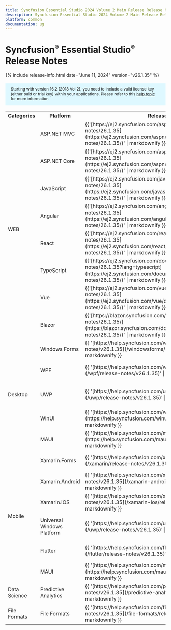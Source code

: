 ```yaml
---
title: Syncfusion Essential Studio 2024 Volume 2 Main Release Release Notes  
description: Syncfusion Essential Studio 2024 Volume 2 Main Release Release Notes  
platform: common
documentation: ug
---
```


# Syncfusion<sup style="font-size:70%">&reg;</sup>   Essential Studio<sup style="font-size:70%">&reg;</sup>  Release Notes  

{% include release-info.html date="June 11, 2024"   version="v26.1.35" %} 

<style>
#license {
    font-size: .88em!important;
margin-top: 1.5em;     margin-bottom: 1.5em;
    background-color: #def8ff;
    padding: 10px 17px 14px;
}
</style>

<div id="license">
Starting with version 16.2 (2018 Vol 2), you need to include a valid license key (either paid or trial key) within your applications. 
Please refer to this <a href="/common/essential-studio/licensing/license-key">help topic</a> for more information 
</div>



<table>
<tr>
<th>
Categories</th><th>
Platform</th><th>
Release Notes</th><th>
Read Me</th></tr>
<tr>
<td rowspan="8">
WEB 
</td>
<td>
ASP.NET MVC
</td>
<td>{{'[https://ej2.syncfusion.com/aspnetmvc/documentation/release-notes/26.1.35](https://ej2.syncfusion.com/aspnetmvc/documentation/release-notes/26.1.35/)' | markdownify }}
</td>
<td>{{'[http://files2.syncfusion.com/Installs/v26.1.35/ReadMe/web/ASPMVC.html](http://files2.syncfusion.com/Installs/v26.1.35/ReadMe/web/ASPMVC.html)' | markdownify }}
</td>
</tr>
<tr>
<td>
ASP.NET Core	
</td>
<td>{{'[https://ej2.syncfusion.com/aspnetcore/documentation/release-notes/26.1.35](https://ej2.syncfusion.com/aspnetcore/documentation/release-notes/26.1.35/)' | markdownify }}
</td>
<td>{{'[http://files2.syncfusion.com/Installs/v26.1.35/ReadMe/web/ASPNETCORE.html](http://files2.syncfusion.com/Installs/v26.1.35/ReadMe/web/ASPNETCORE.html)' | markdownify }}
</td>
</tr>
<tr>
<td>
JavaScript
</td>
<td>{{'[https://ej2.syncfusion.com/javascript/documentation/release-notes/26.1.35](https://ej2.syncfusion.com/javascript/documentation/release-notes/26.1.35/)' | markdownify }}
</td>
<td>{{'[http://files2.syncfusion.com/Installs/v26.1.35/ReadMe/web/JavaScript.html](http://files2.syncfusion.com/Installs/v26.1.35/ReadMe/web/JavaScript.html)' | markdownify }}
</td>
</tr>
<tr>
<td>
Angular
</td>
<td>{{'[https://ej2.syncfusion.com/angular/documentation/release-notes/26.1.35](https://ej2.syncfusion.com/angular/documentation/release-notes/26.1.35/)' | markdownify }}
</td>
<td>{{'[http://files2.syncfusion.com/Installs/v26.1.35/ReadMe/web/Angular.html](http://files2.syncfusion.com/Installs/v26.1.35/ReadMe/web/Angular.html)' | markdownify }}
</td>
</tr>
<tr>
<td>
React
</td>
<td>{{'[https://ej2.syncfusion.com/react/documentation/release-notes/26.1.35](https://ej2.syncfusion.com/react/documentation/release-notes/26.1.35/)' | markdownify }}
</td>
<td>{{'[http://files2.syncfusion.com/Installs/v26.1.35/ReadMe/web/React.html](http://files2.syncfusion.com/Installs/v26.1.35/ReadMe/web/React.html)' | markdownify }}
</td>
</tr>
<tr>
<td>
TypeScript
</td>
<td>{{'[https://ej2.syncfusion.com/documentation/release-notes/26.1.35?lang=typescript](https://ej2.syncfusion.com/documentation/release-notes/26.1.35/)' | markdownify }}
</td>
<td>{{'[http://files2.syncfusion.com/Installs/v26.1.35/ReadMe/web/TypeScript.html](http://files2.syncfusion.com/Installs/v26.1.35/ReadMe/web/TypeScript.html)' | markdownify }}
</td>
</tr>
<tr>
<td>
Vue
</td>
<td>{{'[https://ej2.syncfusion.com/vue/documentation/release-notes/26.1.35](https://ej2.syncfusion.com/vue/documentation/release-notes/26.1.35/)' | markdownify }}
</td>
<td>{{'[http://files2.syncfusion.com/Installs/v26.1.35/ReadMe/web/Vue.html](http://files2.syncfusion.com/Installs/v26.1.35/ReadMe/web/Vue.html)' | markdownify }}
</td>
</tr>
<tr>
<td>
Blazor
</td>
<td>{{'[https://blazor.syncfusion.com/documentation/release-notes/26.1.35/](https://blazor.syncfusion.com/documentation/release-notes/26.1.35/)' | markdownify }}
</td>
<td>{{'[http://files2.syncfusion.com/Installs/v26.1.35/ReadMe/web/Blazor.html](http://files2.syncfusion.com/Installs/v26.1.35/ReadMe/web/Blazor.html)' | markdownify }}
</td>
</tr>
<tr>
<td rowspan="5">
Desktop
</td>
<td>
Windows Forms
</td>
<td>{{ '[https://help.syncfusion.com/windowsforms/release-notes/v26.1.35](/windowsforms/release-notes/v26.1.35)' | markdownify }}
</td>
<td>{{ '[http://files2.syncfusion.com/Installs/v26.1.35/ReadMe/WindowsForms.html](http://files2.syncfusion.com/Installs/v26.1.35/ReadMe/WindowsForms.html)' | markdownify }}
</td>
</tr>
<tr>
<td>
WPF
</td>
<td>{{ '[https://help.syncfusion.com/wpf/release-notes/v26.1.35](/wpf/release-notes/v26.1.35)' | markdownify }}
</td>
<td>{{ '[http://files2.syncfusion.com/Installs/v26.1.35/ReadMe/WPF.html](http://files2.syncfusion.com/Installs/v26.1.35/ReadMe/WPF.html)' | markdownify }}
</td>
</tr>
<tr>
<td>
UWP
</td>
<td>{{ '[https://help.syncfusion.com/uwp/release-notes/v26.1.35](/uwp/release-notes/v26.1.35)' | markdownify }}
</td>
<td>{{ '[http://files2.syncfusion.com/Installs/v26.1.35/ReadMe/UniversalWindows.html](http://files2.syncfusion.com/Installs/v26.1.35/ReadMe/UniversalWindows.html)' | markdownify }}
</td>
</tr>
<tr>
<td>
WinUI
</td>
<td>{{ '[https://help.syncfusion.com/winui/release-notes/v26.1.35](https://help.syncfusion.com/winui/release-notes/v26.1.35)' | markdownify }}
</td>
<td>{{ '[http://files2.syncfusion.com/Installs/v26.1.35/ReadMe/WinUI.html](http://files2.syncfusion.com/Installs/v26.1.35/ReadMe/WinUI.html)' | markdownify }}
</td>
</tr>
<tr>
<td>
MAUI
</td>
<td>{{ '[https://help.syncfusion.com/maui/release-notes/v26.1.35](https://help.syncfusion.com/maui/release-notes/v26.1.35)' | markdownify }}
</td>
<td>{{ '[http://files2.syncfusion.com/Installs/v26.1.35/ReadMe/.NETMAUI.html](http://files2.syncfusion.com/Installs/v26.1.35/ReadMe/.NETMAUI.html)' | markdownify }}
</td>
</tr>
<tr>
<td rowspan="6">
Mobile
</td>
<td>
Xamarin.Forms
</td>
<td>{{ '[https://help.syncfusion.com/xamarin/release-notes/v26.1.35](/xamarin/release-notes/v26.1.35)' | markdownify }}
</td>
<td>{{ '[http://files2.syncfusion.com/Installs/v26.1.35/ReadMe/Xamarin_Forms.html](http://files2.syncfusion.com/Installs/v26.1.35/ReadMe/Xamarin_Forms.html)' | markdownify }}
</td>
</tr>
<tr>
<td>
Xamarin.Android
</td>
<td>{{ '[https://help.syncfusion.com/xamarin-android/release-notes/v26.1.35](/xamarin-android/release-notes/v26.1.35)' | markdownify }}
</td>
<td>{{ '[http://files2.syncfusion.com/Installs/v26.1.35/ReadMe/Xamarin_Forms.html](http://files2.syncfusion.com/Installs/v26.1.35/ReadMe/Xamarin_Forms.html)' | markdownify }}
</td>
</tr>
<tr>
<td>
Xamarin.iOS
</td>
<td>{{ '[https://help.syncfusion.com/xamarin-ios/release-notes/v26.1.35](/xamarin-ios/release-notes/v26.1.35)' | markdownify }}
</td>
<td>{{ '[http://files2.syncfusion.com/Installs/v26.1.35/ReadMe/Xamarin_Forms.html](http://files2.syncfusion.com/Installs/v26.1.35/ReadMe/Xamarin_Forms.html)' | markdownify }}
</td>
</tr>
<tr>
<td>
Universal Windows Platform
</td>
<td>{{ '[https://help.syncfusion.com/uwp/release-notes/v26.1.35](/uwp/release-notes/v26.1.35)' | markdownify }}
</td>
<td>{{ '[http://files2.syncfusion.com/Installs/v26.1.35/ReadMe/UniversalWindows.html](http://files2.syncfusion.com/Installs/v26.1.35/ReadMe/UniversalWindows.html)' | markdownify }}
</td>
</tr>
<tr>
<td>
Flutter
</td>
<td>{{ '[https://help.syncfusion.com/flutter/release-notes/v26.1.35](/flutter/release-notes/v26.1.35)' | markdownify }}
</td>
<td>{{ '[http://files2.syncfusion.com/Installs/v26.1.35/ReadMe/Flutter.html](http://files2.syncfusion.com/Installs/v26.1.35/ReadMe/Flutter.html)' | markdownify }}
</td>
</tr>
<tr>
<td>
MAUI
</td>
<td>{{ '[https://help.syncfusion.com/maui/release-notes/v26.1.35](https://help.syncfusion.com/maui/release-notes/v26.1.35)' | markdownify }}
</td>
<td>{{ '[http://files2.syncfusion.com/Installs/v26.1.35/ReadMe/.NETMAUI.html](http://files2.syncfusion.com/Installs/v26.1.35/ReadMe/.NETMAUI.html)' | markdownify }}
</td>
</tr>



<tr>
<td>
Data Science
</td>
<td>
Predictive Analytics
</td>
<td>{{ '[https://help.syncfusion.com/predictive-analytics/release-notes/v26.1.35](/predictive-analytics/release-notes/v26.1.35)' | markdownify }}
</td>
<td>
</td>
</tr>
<tr>
<td>
File Formats
</td>
<td>
File Formats
</td>
<td>{{ '[https://help.syncfusion.com/file-formats/release-notes/v26.1.35](/file-formats/release-notes/v26.1.35)' | markdownify }}
</td>
<td>
</td>
</tr>
</table>